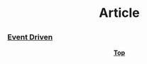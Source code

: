 # <p align="center">Article</p>

### [Event Driven](event-driven.md)

**<p align="center"> [Top](#Article) </p>**